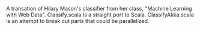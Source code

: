 A transation of Hilary Mason's classifier from her class, 
"Machine Learning with Web Data".
Classify.scala is a straight port to Scala.
ClassifyAkka.scala is an attempt to break out parts that could
be parallelized.

